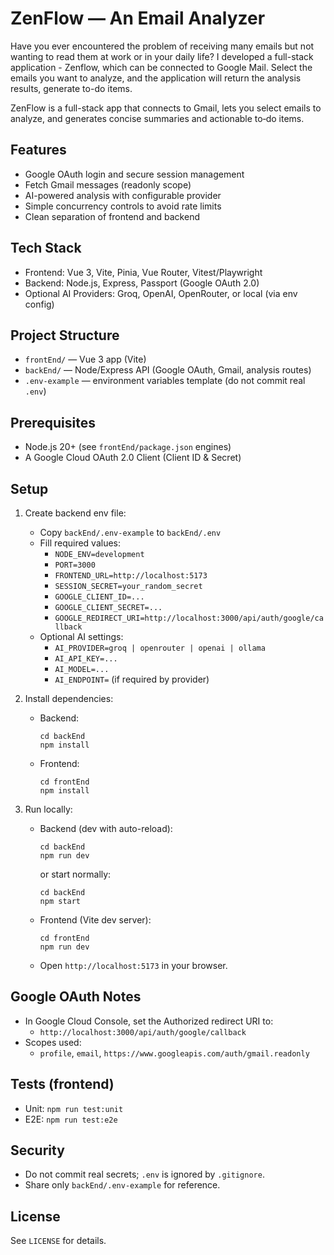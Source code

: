 # ZenFlow — An Email Analyzer

Have you ever encountered the problem of receiving many emails but not wanting to read them at work or in your daily life? I developed a full-stack application - Zenflow, which can be connected to Google Mail. Select the emails you want to analyze, and the application will return the analysis results, generate to-do items.

ZenFlow is a full-stack app that connects to Gmail, lets you select emails to analyze, and generates concise summaries and actionable to‑do items.

## Features
- Google OAuth login and secure session management
- Fetch Gmail messages (readonly scope)
- AI-powered analysis with configurable provider
- Simple concurrency controls to avoid rate limits
- Clean separation of frontend and backend

## Tech Stack
- Frontend: Vue 3, Vite, Pinia, Vue Router, Vitest/Playwright
- Backend: Node.js, Express, Passport (Google OAuth 2.0)
- Optional AI Providers: Groq, OpenAI, OpenRouter, or local (via env config)

## Project Structure
- `frontEnd/` — Vue 3 app (Vite)
- `backEnd/` — Node/Express API (Google OAuth, Gmail, analysis routes)
- `.env-example` — environment variables template (do not commit real `.env`)

## Prerequisites
- Node.js 20+ (see `frontEnd/package.json` engines)
- A Google Cloud OAuth 2.0 Client (Client ID & Secret)

## Setup

1) Create backend env file:
   - Copy `backEnd/.env-example` to `backEnd/.env`
   - Fill required values:
     - `NODE_ENV=development`
     - `PORT=3000`
     - `FRONTEND_URL=http://localhost:5173`
     - `SESSION_SECRET=your_random_secret`
     - `GOOGLE_CLIENT_ID=...`
     - `GOOGLE_CLIENT_SECRET=...`
     - `GOOGLE_REDIRECT_URI=http://localhost:3000/api/auth/google/callback`
   - Optional AI settings:
     - `AI_PROVIDER=groq | openrouter | openai | ollama`
     - `AI_API_KEY=...`
     - `AI_MODEL=...`
     - `AI_ENDPOINT=` (if required by provider)

2) Install dependencies:
   - Backend:
     ```
     cd backEnd
     npm install
     ```
   - Frontend:
     ```
     cd frontEnd
     npm install
     ```

3) Run locally:
   - Backend (dev with auto-reload):
     ```
     cd backEnd
     npm run dev
     ```
     or start normally:
     ```
     cd backEnd
     npm start
     ```
   - Frontend (Vite dev server):
     ```
     cd frontEnd
     npm run dev
     ```
   - Open `http://localhost:5173` in your browser.

## Google OAuth Notes
- In Google Cloud Console, set the Authorized redirect URI to:
  - `http://localhost:3000/api/auth/google/callback`
- Scopes used:
  - `profile`, `email`, `https://www.googleapis.com/auth/gmail.readonly`

## Tests (frontend)
- Unit: `npm run test:unit`
- E2E: `npm run test:e2e`

## Security
- Do not commit real secrets; `.env` is ignored by `.gitignore`.
- Share only `backEnd/.env-example` for reference.

## License
See `LICENSE` for details.